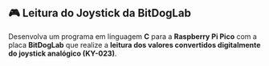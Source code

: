 ## 🎮 Leitura do Joystick da BitDogLab

Desenvolva um programa em linguagem **C** para a **Raspberry Pi Pico** com a placa **BitDogLab** que realize a **leitura dos valores convertidos digitalmente do joystick analógico (KY-023)**.
